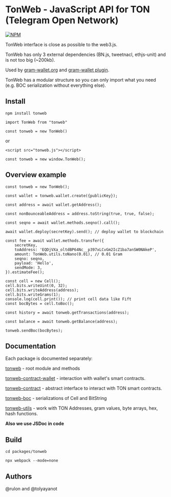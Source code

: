 # TonWeb - JavaScript API for TON (Telegram Open Network)

[![NPM](https://img.shields.io/npm/v/tonweb.svg)](https://www.npmjs.org/package/tonweb)

TonWeb interface is close as possible to the web3.js.

TonWeb has only 3 external dependencies (BN.js, tweetnacl, ethjs-unit) and is not too big (~200kb).

Used by [gram-wallet.org](https://gram-wallet.org) and [gram-wallet plugin](https://gram-wallet.org/plugin).

TonWeb has a modular structure so you can only import what you need (e.g. BOC serialization without everything else).

## Install

`npm install tonweb`

`import TonWeb from "tonweb"`

`const tonweb = new TonWeb()`

or

`<script src="tonweb.js"></script>`

`const tonweb = new window.TonWeb();`

## Overview example

```
const tonweb = new TonWeb();

const wallet = tonweb.wallet.create({publicKey});

const address = await wallet.getAddress();

const nonBounceableAddress = address.toString(true, true, false);

const seqno = await wallet.methods.seqno().call(); 

await wallet.deploy(secretKey).send(); // deploy wallet to blockchain

const fee = await wallet.methods.transfer({
    secretKey,
    toAddress: 'EQDjVXa_oltdBP64Nc__p397xLCvGm2IcZ1ba7anSW0NAkeP',
    amount: TonWeb.utils.toNano(0.01), // 0.01 Gram
    seqno: seqno,
    payload: 'Hello',
    sendMode: 3,
}).estimateFee();

const cell = new Cell();
cell.bits.writeUint(0, 32);
cell.bits.writeAddress(address);
cell.bits.writeGrams(1);
console.log(cell.print()); // print cell data like Fift
const bocBytes = cell.toBoc();

const history = await tonweb.getTransactions(address);

const balance = await tonweb.getBalance(address);

tonweb.sendBoc(bocBytes);

```

## Documentation

Each package is documented separately:

[tonweb](https://github.com/toncenter/tonweb/blob/master/packages/tonweb/README.md) - root module and methods

[tonweb-contract-wallet](https://github.com/toncenter/tonweb/blob/master/packages/tonweb-contract-wallet/README.md) - interaction with wallet's smart contracts.

[tonweb-contract](https://github.com/toncenter/tonweb/blob/master/packages/tonweb-contract/README.md) - abstract interface to interact with TON smart contracts.

[tonweb-boc](https://github.com/toncenter/tonweb/blob/master/packages/tonweb-boc/README.md) - serializations of Cell and BitString

[tonweb-utils](https://github.com/toncenter/tonweb/blob/master/packages/tonweb-utils/README.md) - work with TON Addresses, gram values, byte arrays, hex, hash functions.


**Also we use JSDoc in code** 

## Build

```
cd packages/tonweb

npx webpack --mode=none
```

## Authors

@rulon and @tolyayanot
